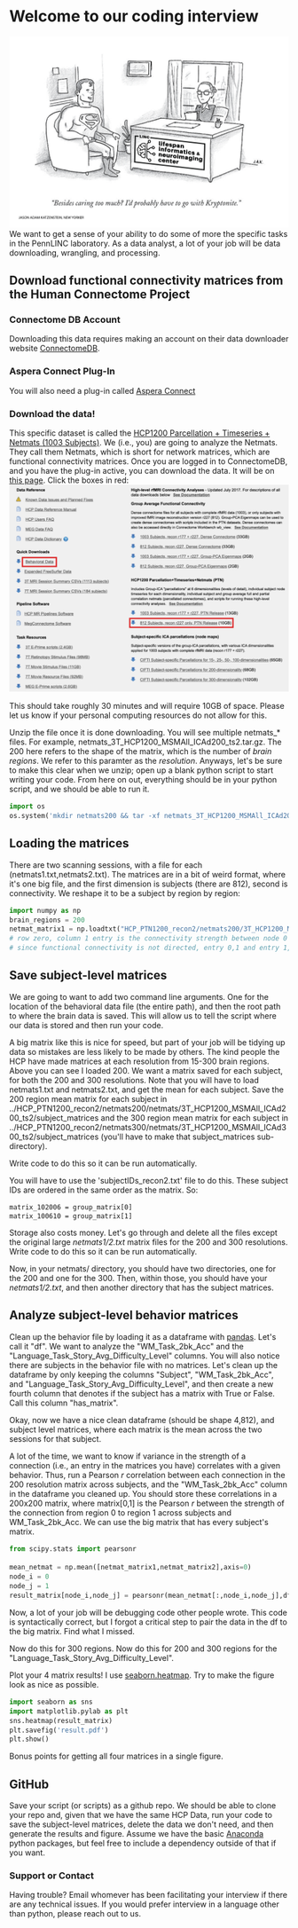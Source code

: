# Welcome to our coding interview
![Cartoon](./superman-sits-at-a-job-interview-jason-adam-katzenstein-01.png)
We want to get a sense of your ability to do some of more the specific tasks in the PennLINC laboratory. As a data analyst, a lot of your job will be data downloading, wrangling, and processing.

## Download functional connectivity matrices from the Human Connectome Project
### Connectome DB Account
Downloading this data requires making an account on their data downloader website [ConnectomeDB](https://db.humanconnectome.org/app/template/Login.vm).
### Aspera Connect Plug-In
You will also need a plug-in called [Aspera Connect](https://downloads.asperasoft.com/connect2/)
### Download the data! 
This specific dataset is called the [HCP1200 Parcellation + Timeseries + Netmats (1003 Subjects)](https://www.humanconnectome.org/storage/app/media/documentation/s1200/HCP1200-DenseConnectome+PTN+Appendix-July2017.pdf). We (i.e., you) are going to analyze the Netmats. They call them Netmats, which is short for network matrices, which are functional connectivity matrices. Once you are logged in to ConnectomeDB, and you have the plug-in active, you can download the data. It will be on [this page](https://db.humanconnectome.org/data/projects/HCP_1200). Click the boxes in red:
![hcp](./hcp_website.png)

This should take roughly 30 minutes and will require 10GB of space. Please let us know if your personal computing resources do not allow for this.

Unzip the file once it is done downloading. You will see multiple netmats_* files. For example, netmats_3T_HCP1200_MSMAll_ICAd200_ts2.tar.gz. The 200 here refers to the shape of the matrix, which is the number of *brain regions*. We refer to this paramter as the *resolution*. Anyways, let's be sure to make this clear when we unzip; open up a blank python script to start writing your code. From here on out, everything should be in your python script, and we should be able to run it.

```python 
import os
os.system('mkdir netmats200 && tar -xf netmats_3T_HCP1200_MSMAll_ICAd200_ts2.tar.gz -C netmats200')
```

## Loading the matrices 

There are two scanning sessions, with a file for each (netmats1.txt,netmats2.txt). The matrices are in a bit of weird format, where it's one big file, and the first dimension is subjects (there are 812), second is connectivity. We reshape it to be a subject by region by region:

```python
import numpy as np
brain_regions = 200
netmat_matrix1 = np.loadtxt("HCP_PTN1200_recon2/netmats200/3T_HCP1200_MSMAll_d%s_ts2/netmats1.txt"%(brain_regions)).reshape(812,brain_regions,brain_regions)
# row zero, column 1 entry is the connectivity strength between node 0 and node 1. 
# since functional connectivity is not directed, entry 0,1 and entry 1,0 are identical.
```

## Save subject-level matrices

We are going to want to add two command line arguments. One for the location of the behavioral data file (the entire path), and then the root path to where the brain data is saved. This will allow us to tell the script where our data is stored and then run your code.

A big matrix like this is nice for speed, but part of your job will be tidying up data so mistakes are less likely to be made by others. The kind people the HCP have made matrices at each resolution from 15-300 brain regions. Above you can see I loaded 200. We want a matrix saved for each subject, for both the 200 and 300 resolutions. Note that you will have to load netmats1.txt and netmats2.txt, and get the mean for each subject. Save the 200 region mean matrix for each subject in ../HCP_PTN1200_recon2/netmats200/netmats/3T_HCP1200_MSMAll_ICAd200_ts2/subject_matrices and the 300 region mean matrix for each subject in ../HCP_PTN1200_recon2/netmats300/netmats/3T_HCP1200_MSMAll_ICAd300_ts2/subject_matrices (you'll have to make that subject_matrices sub-directory).

Write code to do this so it can be run automatically.

You will have to use the 'subjectIDs_recon2.txt' file to do this. These subject IDs are ordered in the same order as the matrix. So:

```
matrix_102006 = group_matrix[0]
matrix_100610 = group_matrix[1]
```

Storage also costs money. Let's go through and delete all the files except the original large *netmats1/2.txt* matrix files for the 200 and 300 resolutions. Write code to do this so it can be run automatically.

Now, in your netmats/ directory, you should have two directories, one for the 200 and one for the 300. Then, within those, you should have your *netmats1/2.txt*, and then another directory that has the subject matrices.

## Analyze subject-level behavior matrices

Clean up the behavior file by loading it as a dataframe with [pandas](https://pandas.pydata.org/pandas-docs/stable/index.html). Let's call it "df". We want to analyze the "WM_Task_2bk_Acc" and the "Language_Task_Story_Avg_Difficulty_Level" columns. You will also notice there are subjects in the behavior file with no matrices. Let's clean up the dataframe by only keeping the columns "Subject", "WM_Task_2bk_Acc", and "Language_Task_Story_Avg_Difficulty_Level", and then create a new fourth column that denotes if the subject has a matrix with True or False. Call this column "has_matrix".

Okay, now we have a nice clean dataframe (should be shape 4,812), and subject level matrices, where each matrix is the mean across the two sessions for that subject.

A lot of the time, we want to know if variance in the strength of a connection (i.e., an entry in the matrices you have) correlates with a given behavior. Thus, run a Pearson *r* correlation between each connection in the 200 resolution matrix across subjects, and the "WM_Task_2bk_Acc" column in the dataframe you cleaned up. You should store these correlations in a 200x200 matrix, where matrix[0,1] is the Pearson *r* between the strength of the connection from region 0 to region 1 across subjects and WM_Task_2bk_Acc. We can use the big matrix that has every subject's matrix.

```python
from scipy.stats import pearsonr

mean_netmat = np.mean([netmat_matrix1,netmat_matrix2],axis=0)
node_i = 0
node_j = 1
result_matrix[node_i,node_j] = pearsonr(mean_netmat[:,node_i,node_j],df.WM_Task_2bk_Acc[df.has_matrix==True].values)[0]
```

Now, a lot of your job will be debugging code other people wrote. This code is syntactically correct, but I forgot a critical step to pair the data in the df to the big matrix. Find what I missed.

Now do this for 300 regions. Now do this for 200 and 300 regions for the "Language_Task_Story_Avg_Difficulty_Level". 

Plot your 4 matrix results! I use [seaborn.heatmap](https://seaborn.pydata.org/generated/seaborn.heatmap.html). Try to make the figure look as nice as possible. 

```python
import seaborn as sns
import matplotlib.pylab as plt
sns.heatmap(result_matrix)
plt.savefig('result.pdf')
plt.show()
```

Bonus points for getting all four matrices in a single figure.

## GitHub
Save your script (or scripts) as a github repo. We should be able to clone your repo and, given that we have the same HCP Data, run your code to save the subject-level matrices, delete the data we don't need, and then generate the results and figure. Assume we have the basic [Anaconda](https://www.anaconda.com/products/individual) python packages, but feel free to include a dependency outside of that if you want.

### Support or Contact
Having trouble? Email whomever has been facilitating your interview if there are any technical issues. If you would prefer interview in a language other than python, please reach out to us.
